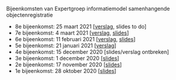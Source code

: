 Bijeenkomsten van Expertgroep informatiemodel samenhangende objectenregistratie

- 8e bijeenkomst: 25 maart 2021 [[verslag](https://github.com/Geonovum/disgeo-imsor/blob/master/overleg/25-03-2021-aantekeningen.md), slides to do]
- 7e bijeenkomst: 4 maart 2021 [[verslag](https://github.com/Geonovum/disgeo-imsor/blob/master/overleg/04032021-aantekeningen.md), [slides](https://github.com/Geonovum/disgeo-imsor/blob/master/overleg/04-03-2021-7e-expertgroepvergadering.pdf)]
- 6e bijeenkomst: 11 februari 2021 [[verslag](https://github.com/Geonovum/disgeo-imsor/blob/master/overleg/11-2-2021-aantekeningen.md), [slides](https://github.com/Geonovum/disgeo-imsor/blob/master/overleg/11-02-2021-expertgroepvergadering.pdf)]
- 5e bijeenkomst: 21 januari 2021 [[verslag](https://github.com/Geonovum/disgeo-imsor/blob/master/overleg/21-1-2021-aantekeningen.md)]
- 4e bijeenkomst: 15 december 2020 [slides/verslag ontbreken]
- 3e bijeenkomst: 1 december 2020 [[slides](https://github.com/Geonovum/disgeo-imsor/blob/master/overleg/1-12-2020-expertgroepvergadering.pdf)]
- 2e bijeenkomst: 17 november 2020 [[slides](https://github.com/Geonovum/disgeo-imsor/blob/master/overleg/17-11-2020-expertgroepvergadering.pdf)]
- 1e bijeenkomst: 28 oktober 2020 [[slides](https://github.com/Geonovum/disgeo-imsor/blob/master/overleg/28-10-2020-expertgroepvergadering.pdf)]
